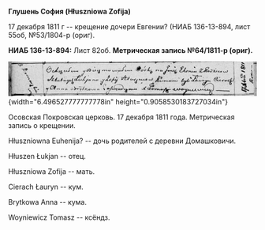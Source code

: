 **Глушень София (Hłuszniowa Zofija)**

17 декабря 1811 г -- крещение дочери Евгении? (НИАБ 136-13-894, лист
55об, №53/1804-р (ориг).

**НИАБ 136-13-894:** Лист 82об. **Метрическая запись №64/1811-р
(ориг).**

![](./media/b18a7287469657178f6b884f860474ca79cbb02f.png){width="6.496527777777778in"
height="0.9058530183727034in"}

Осовская Покровская церковь. 17 декабря 1811 года. Метрическая запись о
крещении.

Hłuszniowna Euhenija? -- дочь родителей с деревни Домашковичи.

Hłuszen Łukjan -- отец.

Hłuszniowa Zofija -- мать.

Cierach Łauryn -- кум.

Brytkowa Anna -- кума.

Woyniewicz Tomasz -- ксёндз.

